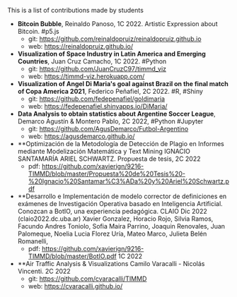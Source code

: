 This is a list of contributions made by students
* **Bitcoin Bubble**, Reinaldo Panoso, 1C 2022. Artistic Expression about Bitcoin. #p5.js 
    * git: https://github.com/reinaldopruiz/reinaldopruiz.github.io
    * web: https://reinaldopruiz.github.io/
* **Visualization of Space Industry in Latin America and Emerging Countries**, Juan Cruz Camacho, 1C 2022. #Python
    * git: https://github.com/JuanCruzC97/timmd_viz
    * web: https://timmd-viz.herokuapp.com/
* **Visualization of Angel Di Maria's goal against Brazil on the final match of Copa America 2021**, Federico Peñafiel, 2C 2022. #R, #Shiny
    * git: https://github.com/fedepenafiel/goldimaria
    * web: https://fedepenafiel.shinyapps.io/DiMaria/
* **Data Analysis to obtain statistics about Argentine Soccer League**, Demarco Agustín & Montero Pablo, 2C 2022, #Python #Jupyter
    * git: https://github.com/AgusDemarco/Futbol-Argentino
    * web: https://agusdemarco.github.io/
* **Optimización de la Metodología de Detección de Plagio en Informes mediante Modelización Matemática y Text Mining IGNACIO SANTAMARÍA ARIEL SCHWARTZ. Propuesta de tesis, 2C 2022
    * pdf: https://github.com/xavierign/9216-TIMMD/blob/master/Propuesta%20de%20Tesis%20-%20Ignacio%20Santamar%C3%ADa%20y%20Ariel%20Schwartz.pdf
* **Desarrollo e Implementación de modelo corrector de definiciones en exámenes de Investigación Operativa basado en Inteligencia Artificial. Conozcan a BotIO, una experiencia pedagógica. CLAIO Dic 2022 (claio2022.dc.uba.ar) Xavier Gonzalez, Horacio Rojo, Silvia Ramos, Facundo Andres Toniolo, Sofia Maira Parrino, Joaquin Renovales, Juan Palomeque, Noelia Lucia Florez Uría, Mateo Marco, Julieta Belén Romanelli,
    * pdf: https://github.com/xavierign/9216-TIMMD/blob/master/BotIO.pdf 1C 2022
* **Air Traffic Analysis & Visualizations Camilo Varacalli - Nicolás Vincenti. 2C 2022
    * git: https://github.com/cvaracalli/TIMMD
    * web: https://cvaracalli.github.io/

